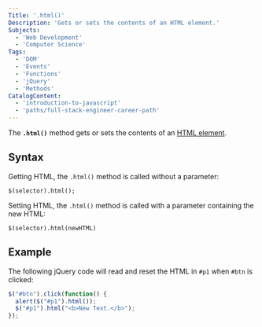 ```yaml
---
Title: '.html()'
Description: 'Gets or sets the contents of an HTML element.'
Subjects:
  - 'Web Development'
  - 'Computer Science'
Tags:
  - 'DOM'
  - 'Events'
  - 'Functions'
  - 'jQuery'
  - 'Methods'
CatalogContent:
  - 'introduction-to-javascript'
  - 'paths/full-stack-engineer-career-path'
---
```


The **`.html()`** method gets or sets the contents of an [HTML element](https://www.codecademy.com/resources/docs/html/elements).

## Syntax

Getting HTML, the `.html()` method is called without a parameter:

```pseudo
$(selector).html();
```

Setting HTML, the `.html()` method is called with a parameter containing the new HTML:

```pseudo
$(selector).html(newHTML)
```

## Example

The following jQuery code will read and reset the HTML in `#p1` when `#btn` is clicked:

<!-- prettier-ignore -->
```js
$("#btn").click(function() {
  alert($("#p1").html());
  $("#p1").html("<b>New Text.</b>");
});
```
